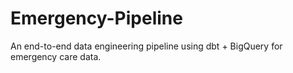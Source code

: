 # Emergency-Pipeline
An end-to-end data engineering pipeline using dbt + BigQuery for emergency care data.
